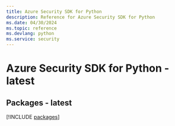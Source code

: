 ```yaml
---
title: Azure Security SDK for Python
description: Reference for Azure Security SDK for Python
ms.date: 04/30/2024
ms.topic: reference
ms.devlang: python
ms.service: security
---
```

# Azure Security SDK for Python - latest
## Packages - latest
[!INCLUDE [packages](security-index.md)]